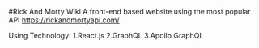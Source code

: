 #Rick And Morty Wiki
A front-end based website using the most popular API https://rickandmortyapi.com/ 

Using Technology:
1.React.js
2.GraphQL
3.Apollo GraphQL
